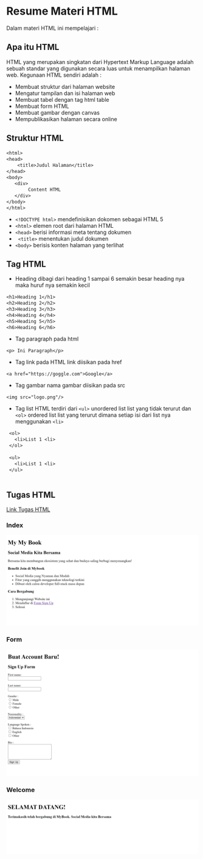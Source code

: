 # Resume Materi HTML

Dalam materi HTML ini mempelajari :

## Apa itu HTML

HTML yang merupakan singkatan dari Hypertext Markup Language adalah sebuah standar yang digunakan 
secara luas untuk menampilkan halaman web. Kegunaan HTML sendiri adalah :

* Membuat struktur dari halaman website
* Mengatur tampilan dan isi halaman web
* Membuat tabel dengan tag html table
* Membuat form HTML
* Membuat gambar dengan canvas
* Mempublikasikan halaman secara online

## Struktur HTML
```<!DOCTYPE html>
<html>
<head>
    <title>Judul Halaman</title>
</head>
<body>
   <div>
        Content HTML
   </div>
</body>
</html>
```
* ```<!DOCTYPE html>``` mendefinisikan dokomen sebagai HTML 5
* ```<html>``` elemen root dari halaman HTML
* ```<head>``` berisi informasi meta tentang dokumen
* ``` <title>``` menentukan judul dokumen
* ``` <body> ``` berisis konten halaman yang terlihat

## Tag HTML

*  Heading dibagi dari heading 1 sampai 6 semakin besar heading nya maka huruf nya semakin kecil 
  ```
  <h1>Heading 1</h1> 
  <h2>Heading 2</h2> 
  <h3>Heading 3</h3> 
  <h4>Heading 4</h4> 
  <h5>Heading 5</h5>
  <h6>Heading 6</h6>
  ```

* Tag paragraph pada html
``` 
<p> Ini Paragraph</p>
``` 
* Tag link pada HTML link diisikan pada href
```
<a href="https://goggle.com">Google</a> 
``` 
* Tag gambar nama gambar diisikan pada src
 ``` 
 <img src="logo.png"/>
 ```
* Tag list HTML terdiri dari ```<ul>``` unordered list list yang tidak terurut dan ```<ol>``` ordered list list yang terurut dimana setiap isi dari list nya menggunakan ```<li>```
 
 ``` 
  <ol>
    <li>List 1 <li>
  </ol>
  
  <ul>
    <li>List 1 <li>
  </ul>
  
  ```
  
## Tugas HTML

[Link Tugas HTML](praktikum)

### Index
![screenshots](screenshots/index.html.png)

### Form
![screenshots](screenshots/form.html.png)

### Welcome
![screenshots](screenshots/welcome.html.png)
